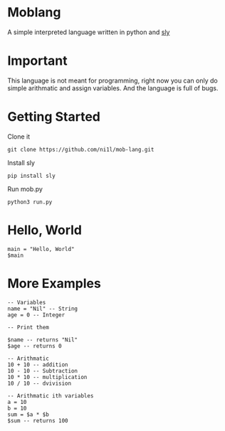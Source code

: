 # Moblang
A simple interpreted language written in python and [sly](https://sly.readthedocs.io/en/latest/sly.html)

# Important 
This language is not meant for programming, right now you can only do simple arithmatic and assign variables. And the language is full of bugs.

# Getting Started

Clone it 
```
git clone https://github.com/ni1l/mob-lang.git
```

Install sly
```
pip install sly
```

Run mob.py
```
python3 run.py 
```

# Hello, World

```
main = "Hello, World"
$main
```

# More Examples
```
-- Variables
name = "Nil" -- String
age = 0 -- Integer

-- Print them 

$name -- returns "Nil" 
$age -- returns 0 

-- Arithmatic
10 + 10 -- addition
10 - 10 -- Subtraction
10 * 10 -- multiplication
10 / 10 -- dvivision 

-- Arithmatic ith variables
a = 10
b = 10
sum = $a * $b 
$sum -- returns 100
```

